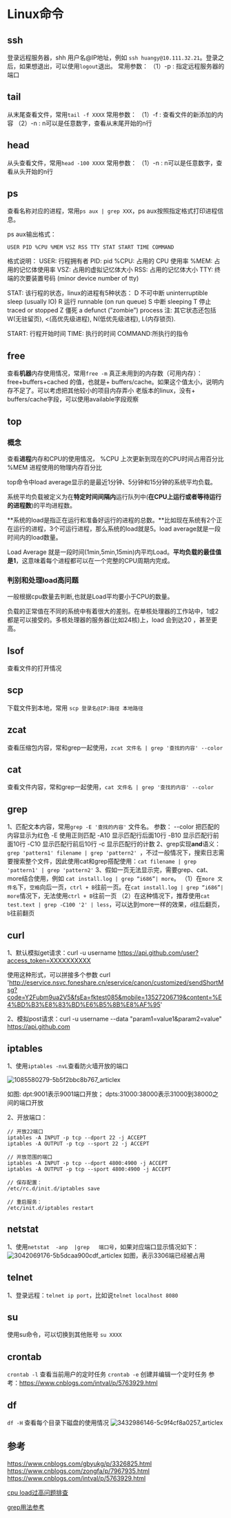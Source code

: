 # Linux命令





ssh
---
登录远程服务器，shh 用户名@IP地址，例如 `ssh huangy@10.111.32.21`。登录之后，如果想退出，可以使用`logout`退出。
常用参数：
（1）-p : 指定远程服务器的端口





tail
---

从末尾查看文件，常用`tail -f XXXX`
常用参数：
（1）-f : 查看文件的新添加的内容
（2）-n : n可以是任意数字，查看从末尾开始的n行





head
---

从头查看文件，常用`head -100 XXXX`
常用参数：
（1）-n : n可以是任意数字，查看从头开始的n行





ps
--- 

查看名称对应的进程，常用`ps aux | grep XXX`，ps aux按照指定格式打印进程信息。

ps aux输出格式：

`USER PID %CPU %MEM VSZ RSS TTY STAT START TIME COMMAND`

格式说明：
USER: 行程拥有者
PID: pid
%CPU: 占用的 CPU 使用率
%MEM: 占用的记忆体使用率
VSZ: 占用的虚拟记忆体大小
RSS: 占用的记忆体大小
TTY: 终端的次要装置号码 (minor device number of tty)

STAT: 该行程的状态，linux的进程有5种状态：
    D 不可中断 uninterruptible sleep (usually IO)
    R 运行 runnable (on run queue)
    S 中断 sleeping
    T 停止 traced or stopped
    Z 僵死 a defunct (”zombie”) process
        注: 其它状态还包括W(无驻留页), <(高优先级进程), N(低优先级进程), L(内存锁页).

START: 行程开始时间 
TIME: 执行的时间 
COMMAND:所执行的指令





free
---

查看**机器**内存使用情况，常用`free -m`
真正未用到的内存数（可用内存）：free+buffers+cached  的值，也就是+ buffers/cache。如果这个值太小，说明内存不足了。可以考虑把其他较小的项目内存弄小
老版本的linux，没有+ buffers/cache字段，可以使用available字段观察





## top



### 概念

查看**进程**内存和CPU的使用情况，
%CPU 上次更新到现在的CPU时间占用百分比
%MEM 进程使用的物理内存百分比



top命令中load average显示的是最近1分钟、5分钟和15分钟的系统平均负载。

系统平均负载被定义为在**特定时间间隔内**运行队列中(**在CPU上运行或者等待运行的进程数**)的平均进程数。

**系统的load是指正在运行和准备好运行的进程的总数。**比如现在系统有2个正在运行的进程，3个可运行进程，那么系统的load就是5。load average就是一段时间内的load数量。

Load Average 就是一段时间(1min,5min,15min)内平均Load。**平均负载的最佳值是1**，这意味着每个进程都可以在一个完整的CPU周期内完成。



### 判别和处理load高问题

一般根据cpu数量去判断,也就是Load平均要小于CPU的数量。

负载的正常值在不同的系统中有着很大的差别。在单核处理器的工作站中，1或2都是可以接受的。多核处理器的服务器(比如24核)上，load 会到达20 ，甚至更高。













lsof
---

查看文件的打开情况





scp
---

下载文件到本地，常用 `scp 登录名@IP:路径 本地路径`





zcat
---

查看压缩包内容，常和grep一起使用，`zcat 文件名 | grep '查找的内容' --color`





cat
---

查看文件内容，常和grep一起使用，`cat 文件名 | grep '查找的内容' --color`





grep
---

1、匹配文本内容，常用`grep -E '查找的内容'` 文件名。
    参数：
    --color 把匹配的内容显示为红色
    -E 使用正则匹配
    -A10 显示匹配行后面10行
    -B10 显示匹配行前面10行
    -C10 显示匹配行前后10行 
    -c  显示匹配行的计数
2、grep实现**and**语义：`grep 'pattern1' filename | grep 'pattern2' `，不过一般情况下，搜索日志需要搜索整个文件，因此使用cat和grep搭配使用：`cat filename | grep 'pattern1' | grep 'pattern2'`
3、假如一页无法显示完，需要grep、cat、more结合使用，例如 `cat install.log | grep “i686”| more`。
（1）在`more 文件名`下，`空格`向后一页，`ctrl + B`往前一页。在`cat install.log | grep “i686”| more`情况下，无法使用`ctrl + B`往前一页
（2）在这种情况下，推荐使用`cat test.text | grep -C100 '2' | less`，可以达到more一样的效果，`d`往后翻页，`b`往前翻页





curl
---

1、默认模拟get请求：curl -u username https://api.github.com/user?access_token=XXXXXXXXXX

使用这种形式，可以拼接多个参数 
curl 'http://eservice.nsvc.foneshare.cn/eservice/canon/customized/sendShortMsg?code=Y2Fubm9ua2V5&fsEa=fktest085&mobile=13527206719&content=%E4%BD%B3%E8%83%BD%E6%B5%8B%E8%AF%95'

2、模拟post请求：curl -u username --data "param1=value1&param2=value" https://api.github.com





iptables
--- 

1、使用`iptables -nvL`查看防火墙开放的端口

![1085580279-5b5f2bbc8b767_articlex](https://tva1.sinaimg.cn/large/006tNbRwgy1gaimmzsq9aj30m809tjwj.jpg)

如图: dpt:9001表示9001端口开放； dpts:31000:38000表示31000到38000之间的端口开放

2、开放端口：

```linux
// 开放22端口
iptables -A INPUT -p tcp --dport 22 -j ACCEPT
iptables -A OUTPUT -p tcp --sport 22 -j ACCEPT

// 开放范围的端口
iptables -A INPUT -p tcp --dport 4800:4900 -j ACCEPT
iptables -A OUTPUT -p tcp --sport 4800:4900 -j ACCEPT

// 保存配置：
/etc/rc.d/init.d/iptables save
               
// 重启服务：
/etc/init.d/iptables restart
```





netstat
--- 
1、使用`netstat  -anp  |grep   端口号`，如果对应端口显示情况如下：
![3042069176-5b5dcaa900cdf_articlex](https://tva1.sinaimg.cn/large/006tNbRwgy1gaimnmmiqfj30m801aaaa.jpg)
如图，表示3306端已经被占用





telnet
---

1、登录远程：`telnet ip port`，比如说`telnet localhost 8080`





su
---

使用su命令，可以切换到其他账号  `su XXXX`





crontab
---

`crontab -l` 查看当前用户的定时任务
`crontab -e` 创建并编辑一个定时任务
参考：https://www.cnblogs.com/intval/p/5763929.html





df
---

`df -H` 查看每个目录下磁盘的使用情况
![3432986146-5c9f4cf8a0257_articlex](https://tva1.sinaimg.cn/large/006tNbRwgy1gaimo8s6zsj30m808hgn9.jpg)





## 参考
https://www.cnblogs.com/gbyukg/p/3326825.html
https://www.cnblogs.com/zongfa/p/7967935.html
https://www.cnblogs.com/intval/p/5763929.html

[cpu load过高问题排查](https://www.cnblogs.com/lddbupt/p/5779655.html)

[grep用法参考](https://www.cnblogs.com/leo-li-3046/p/5690613.html)